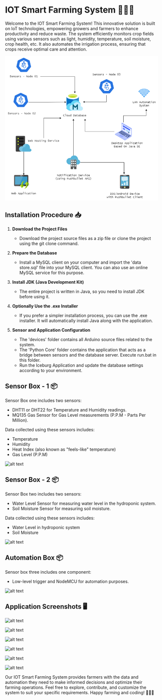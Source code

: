 # IOT Smart Farming System 🌱🌾🚜

Welcome to the IOT Smart Farming System! This innovative solution is built on IoT technologies, empowering growers and farmers to enhance productivity and reduce waste. The system efficiently monitors crop fields using various sensors such as light, humidity, temperature, soil moisture, crop health, etc. It also automates the irrigation process, ensuring that crops receive optimal care and attention.

![alt-text](https://github.com/Deshan555/IOT-Smart_Farming/blob/main/Application%20Screenshots/Untitled%20Diagram.drawio.png)

## Installation Procedure 📥

1. **Download the Project Files**
   - Download the project source files as a zip file or clone the project using the git clone command.

2. **Prepare the Database**
   - Install a MySQL client on your computer and import the 'data store.sql' file into your MySQL client. You can also use an online MySQL service for this purpose.

3. **Install JDK (Java Development Kit)**
   - The entire project is written in Java, so you need to install JDK before using it.

4. **Optionally Use the .exe Installer**
   - If you prefer a simpler installation process, you can use the .exe installer. It will automatically install Java along with the application.

5. **Sensor and Application Configuration**
   - The 'devices' folder contains all Arduino source files related to the system.
   - The 'Python Core' folder contains the application that acts as a bridge between sensors and the database server. Execute run.bat in this folder.
   - Run the Iceburg Application and update the database settings according to your environment.

## Sensor Box - 1 📦

Sensor Box one includes two sensors:
- DHT11 or DHT22 for Temperature and Humidity readings.
- MQ135 Gas Sensor for Gas Level measurements (P.P.M - Parts Per Million).

Data collected using these sensors includes:
- Temperature
- Humidity
- Heat Index (also known as "feels-like" temperature)
- Gas Level (P.P.M)

![alt text](https://github.com/Deshan555/IOT-Smart_Farming/blob/main/Application%20Screenshots/sensor%20box%201-min.jpg)

## Sensor Box - 2 📦

Sensor Box two includes two sensors:
- Water Level Sensor for measuring water level in the hydroponic system.
- Soil Moisture Sensor for measuring soil moisture.

Data collected using these sensors includes:
- Water Level in hydroponic system
- Soil Moisture

![alt text](https://github.com/Deshan555/IOT-Smart_Farming/blob/main/Application%20Screenshots/sensor%20box%202-min.jpg)

## Automation Box 📦

Sensor box three includes one component:
- Low-level trigger and NodeMCU for automation purposes.

![alt text](https://github.com/Deshan555/IOT-Smart_Farming/blob/main/Application%20Screenshots/Automation-box-min.jpg)

## Application Screenshots 🖥️

![alt text](https://github.com/Deshan555/IOT-Smart_Farming/blob/main/Application%20Screenshots/Screenshot_1-min.png)

![alt text](https://github.com/Deshan555/IOT-Smart_Farming/blob/main/Application%20Screenshots/Screenshot_2-min.png)

![alt text](https://github.com/Deshan555/IOT-Smart_Farming/blob/main/Application%20Screenshots/Screenshot_3-min.png)

![alt text](https://github.com/Deshan555/IOT-Smart_Farming/blob/main/Application%20Screenshots/Screenshot_4-min.png)

![alt text](https://github.com/Deshan555/IOT-Smart_Farming/blob/main/Application%20Screenshots/Screenshot_5-min.png)

![alt text](https://github.com/Deshan555/IOT-Smart_Farming/blob/main/Application%20Screenshots/Screenshot_6-min.png)

Our IOT Smart Farming System provides farmers with the data and automation they need to make informed decisions and optimize their farming operations. Feel free to explore, contribute, and customize the system to suit your specific requirements. Happy farming and coding! 🌾🚜😊
